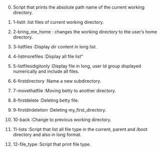 0. Script that prints the absolute path name of the current working directory.

1. 1-listit :list files of current working directory.

2. 2-bring_me_home : changes the working directory to the user’s home directory.

3. 3-listfiles :Display dir content in long list.

4. 4-listmorefiles :Display all file list"

5. 5-listfilesdigitonly :Display file in long, user Id group displayed numerically and include all files.

6. 6-firstdirectory :Name a new subdirectory.

7. 7-movethatfile :Moving betty to another directory.

8. 8-firstdelete :Deleting betty file.

9. 9-firstdirdeletion :Deleting my_first_directory.

10. 10-back :Change to previous working directory.

11. 11-lists :Script that list all file type in the current, parent and /boot directory and also in long format.

12. 12-file_type :Script that print file type.
